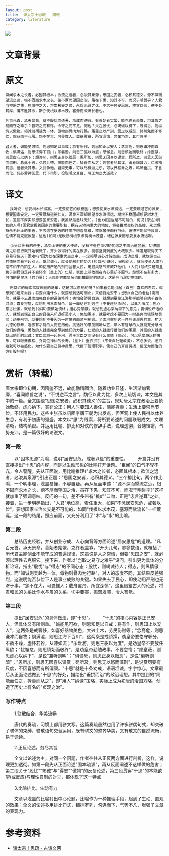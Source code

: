 ```yaml
---
layout: post
title:  谏太宗十思疏 - 魏徵
category: literature
---
```


![](http://7vigrt.com1.z0.glb.clouddn.com/blog/pic/201705/wang-zhuangwei.jpg)

# 文章背景

# 原文

    臣闻求木之长者，必固其根本；欲流之远者，必浚其泉源；思国之安者，必积其德义。源不深而望流之远，根不固而求木之长，德不厚而望国之治，虽在下愚，知其不可，而况于明哲乎？人君当神器之重，居域中之大，将崇极天之峻，永保无疆之休。不念于居安思危，戒贪以俭，德不处其厚，情不胜其欲，斯亦伐根以求木茂，塞源而欲流长者也。

    凡百元首，承天景命，莫不殷忧而道著，功成而德衰。有善始者实繁，能克终者盖寡，岂其取之易而守之难乎？昔取之而有馀，今守之而不足，何也？夫在殷忧，必竭诚以待下；既得志，则纵情以傲物。竭诚则胡越为一体，傲物则骨肉为行路。虽董之以严刑，震之以威怒，终茍免而不怀仁，貌恭而不心服。怨不在大，可畏惟人。载舟覆舟，所宜深慎，奔车巧索，其可忽乎！

    君人者，诚能见可欲，则思知足以自戒；将有所作，则思知止以安人；念高危，则思谦冲而自牧；惧满溢，则思江海下百川；乐磐游，则思三驱以为度；恐懈怠，则思慎始而敬终；虑壅蔽，则思虚心以纳下；想谗邪，则思正身以黜恶；恩所加，则思无因喜以谬赏，罚所及，则思无因怒而滥刑。总此十思，弘兹九德，简能而任之，择善而从之；则智者尽其谋，勇者竭其力，仁者播其惠，信者效其忠。文武争驰，君臣无事，可以尽豫游之乐，可以养松乔之寿，鸣琴垂拱，不言而化。何必劳神苦思，代下司职，役聪明之耳目，亏无为之大道哉？

# 译文

      我听说：想要树木长得高，一定要使它的根稳固；想要使泉水流得远，一定要疏通它的源泉；想要国家安定，一定要厚积道德仁义。源泉不深却希望泉水流得远，树根不稳固却想要树木生长，道德不厚实却想要国家安定，我虽然最愚昧无知，(也)知道这是不可能的，何况(您这)明智的人呢!国君掌握着国家的重要职权，据有天地间重大的地位，将会推崇皇权的高峻，永远保持永无休止的美善，不考虑在安逸的环境中想着危难，戒除奢侈而行节俭，道德不能保持敦厚，性情不能克服欲望，这也(如同)是砍断树根来求得树木茂盛，堵住源泉而想要泉水流远啊。
      
      (历代)所有的帝王，承受上天的重大使命，没有不处在深切的忧虑之中而治道显著，功德圆满之后德行就开始衰微了，开头做得好的实在很多，能够坚持到底的大概很少。难道是取得天下容易守住天下困难吗?因为处在深重忧患之中，一定竭尽诚心对待臣民。成功之后，就放纵自己的情感而看不起别人。竭尽诚心，就会使敌对的势力(和自己)联合，傲视别人，就会使亲人成为毫不相干的陌生人。即使用严酷的刑罚监督人民，用威风怒气来威吓他们，(人们)最终只是苟且免于刑罚但是并不会怀念（皇上的）仁慈，表面上恭敬而在内心里却不服气。怨恨不在有多大，可怕的是民众（的力量）；人民能拥戴皇帝也能推翻他的统治，这是应当深切戒慎的。
      
      用腐烂的绳索驾驭疾驰的马车，这是可以忽视的吗？如果看见能引起（自己）喜欢的东西，就想到知足来自我；将要兴建什么，就要想到适可而止，来使百姓安宁；想到(自己的君位)高而险，就要不忘谦虚加强自身的道德修养；害怕会骄傲自满，就想到要像江海那样能够容纳千百条河流；喜爱狩猎，就想到用三面捕杀，留一面给它们逃生（不要赶尽杀绝），以此为限度；担心意志松懈，就想到(做事)要慎始慎终；担心受蒙蔽，就想到虚心采纳臣下的意见；畏惧说坏话的人，就想到端正自己的品德来斥退奸恶小人；施加恩泽，就要考虑不要因为一时高兴而错误地奖赏；动用刑罚，就要想到不要因为一时愤怒而滥用刑罚。全面地做到这十件应该深思的事，扩大九德的修养，选拔有才能的人而任用他，挑选好的意见而听从它，那么有智慧的人就能充分献出他们的谋略，勇敢的人就能完全尽到他们的力量，仁爱的人就能传播他们的恩惠，诚信的人就能献出他们的忠诚；文臣武将一起任用，君王大臣之间没有什么事情（烦心），可以尽享游玩的快乐，可以颐养像松、乔两位神仙的长寿。（皇上）垂衣拱手（不亲自处理政务），不必多说，老百姓就可以被感化，为什么要自己劳神费思，代臣下管理职事，使自己的耳目劳损，使无为而治的方针毁坏呢?


# 赏析（转载）

唐太宗即位初期，因隋鉴不远，故能励精图治。随着功业日隆，生活渐加奢靡，“喜闻顺旨之说”，“不悦逆耳之言”。魏征以此为忧，多次上疏切谏，本文是其中的一篇。全文围绕“思国之安者，必积其德义”的主旨，规劝唐太宗在政治上要慎始敬终，虚心纳下，赏罚公正；用人时要知人善任，简能择善；生活上要崇尚节俭，不轻用民力。这些主张虽以巩固李唐王朝为出发点，但客观上使人民得以休养生息，有利于初唐的强盛。本文以“思”为线索，将所要论述的问题联缀成文，文理清晰，结构缜密。并运用比喻、排比和对仗的修辞手法，说理透彻，音韵铿锵，气势充沛，是一篇很好的论说文。

### 第一段

　　以"固本思源"为喻，说明"居安思危，戒奢以俭"的重要性。
　　开篇并没有直接提出"十思"的内容，而是以生动形象的比喻打开话题。"臣闻"的口气不卑不亢，令人警醒。先从正面说，用比喻推理("求木之长者，必固其根本；欲流之远者，必浚其泉源")引出正题："思国之安者，必积其德义。"三个排比句，两个作比喻，一个明事理，浅显易懂，不容置疑。再从反面申述："源不深而望流之远，根不固而求木之长，德不厚而望国之治，虽在下愚，知其不可，而况于明哲乎?"这样就加重了强调意味。反问的一句，差不多带有"挑衅"口吻，正是"忠言逆耳"之处。接着，进一步明确指出，"人君"地位高，责任重大，如果"不念居安思危，戒奢以俭"，要想国家长治久安是不可能的，如同"伐根以求木茂，塞源而欲流长"一样荒诞。这一段的结尾，照应前面，又充分利用了"木"与"水"的比喻。

### 第二段

　　总结历史经验，并从创业守成、人心向背等方面论述"居安思危"的道理。"凡百元首，承天景命，善始者始繁，克终者盖寡。"开头几句，寥寥数语，就概括了历代君主能创业不能守成的普遍规律，这虽说是人之常情，但要"思国之安"，就必须以理性去克服它。接下来，作者以"岂取之易守之难乎"设问，引出更为具体的分析论证，指出"殷忧"与"得志"的不同心态：殷忧，则竭诚待人；得志，则纵情傲物。而"竭诚则吴越为一体，傲物则骨肉为行路"，对人的态度不同，其结果反差强烈，这说明能否恭俭下人是事业成败的关键。如果失去了民心，即使动用严刑也无济于事。"怨不在大，可畏惟人；载舟覆舟，所宜深慎"，这里借鉴古人的论述，将君和民的关系比作水与舟的关系，切中要害，振聋发聩，令人警觉。

### 第三段

　　提出"居安思危"的具体做法，即"十思"。
　　"十思"的核心内容是正己安人，但具体又有所侧重。"诚能见可欲，则思知足以自戒；将有作，则思知止以安人"，这两条是戒奢侈，如喜好器物美色，大兴土木，劳民伤财等；"念高危，则思谦冲而自牧；惧满溢，则思江海下百川"，这两条是戒骄躁，劝皇帝要恪守职分，不骄不躁，虚怀若谷，从谏如流；"乐盘游，则思三驱以为度"，是劝皇帝不要放任纵欲；"忧懈怠，则思慎始而敬终"，是劝皇帝勤勉政事，不要怠惰；"虑壅蔽，则思虚心以纳下"，是说"兼听则明"；"惧谗邪，则思正身以黜恶"，是说"偏听则暗"；"恩所加，则思无因喜以谬赏；罚所及，则思无以怒而滥刑"，是说赏罚要有尺度，不因喜怒而有所偏颇。"十思"就是十条劝戒，语语坦诚，字字惊心。文章最后从正面论述做到"十思"的好处，描绘出"垂拱而治"的政治理想。其中提到的"简能而任之，择善而从之"，即"用人""纳谏"策略，实际上成为初唐的治国方略，创造了历史上有名的"贞观之治"。

### 写作特点

　　1.骈散结合，华美流畅

　　唐代的奏疏，习惯上都用骈文写。这篇奏疏虽然也用了许多骈偶句式，却突破了骈体的束缚，骈散语句交替运用，既有骈文的整齐华美，又有散文的自然流畅，易于诵读。

　　2.正反论述，务尽其旨

　　全文以论述为主，对同一个问题，作者往往从正反两方面进行剖析，这样，说理更加透彻。如第一段先从正面论述"固本疏源"，再从反面阐述不这样做的危害；第二段关于"殷忧""竭诚"与"得志""傲物"的反复论述，第三段贯穿"十思"的本能欲望(或反应)与理性自制的对举，都体现了这一特点

　　3.比喻排比，生动有力

　　文章以浅显的比喻衬出中心论题，比喻作为一种推理手段，起到了生动、直观的效果；全文的论述多用排比句式，铺排罗列，勾连而下，气势不凡，增强了文章的表现力。

# 参考资料

* [谏太宗十思疏 - 古诗文网](http://www.gushiwen.org/GuShiWen_1fe6c15526.aspx)

